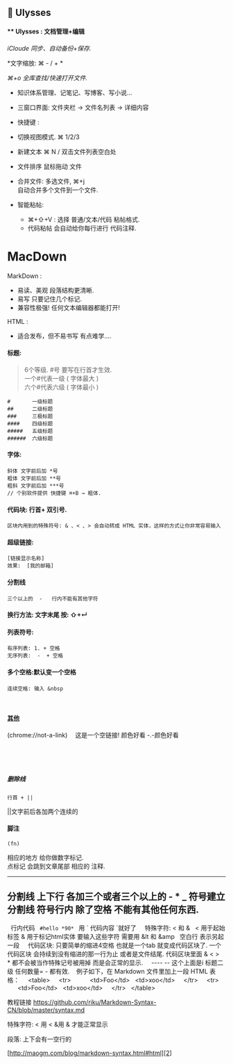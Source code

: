 ##  UIysses

#### ** Ulysses : 文档管理+编辑

*iCloude 同步、自动备份+保存.*

*文字缩放: ⌘ - / + *

*⌘+o 全库查找/快速打开文件.*


- 知识体系管理、记笔记、写博客、写小说...

- 三窗口界面:  文件夹栏 → 文件名列表 → 详细内容

- 快捷键 :
- 切换视图模式. ⌘ 1/2/3  
- 新建文本 ⌘ N   /  双击文件列表空白处   
- 文件排序 鼠标拖动 文件
- 合并文件: 多选文件, ⌘+j  
	自动合并多个文件到一个文件.


- 智能粘帖:
	- ⌘+⇧+V :  选择 普通/文本/代码 粘帖格式.
	- 代码粘帖 会自动给你每行进行 代码注释.


# MacDown

MarkDown :  
- 易读、美观 段落结构更清晰. 
- 易写  只要记住几个标记.
- 兼容性极强! 任何文本编辑器都能打开!   

HTML :
- 适合发布，但不易书写 有点难学….


#### 标题:
> 6个等级.  #号 要写在行首才生效.  
> 一个#代表一级 ( 字体最大 )  
> 六个#代表六级 ( 字体最小 )  

	#       一级标题
	##      二级标题
	###     三极标题
	####    四级标题
	#####   五级标题
	######  六级标题

#### 字体:
	斜体 文字前后加 *号
	粗体 文字前后加 **号
	粗斜 文字前后加 ***号
	// 个别软件提供 快捷键 ⌘+B → 粗体.

#### 代码块:  行首+ 双引号.

	区块内用到的特殊符号: & 、< 、> 会自动转成 HTML 实体，这样的方式让你非常容易输入

#### 超级链接:
	[链接显示名称]
	效果:  [我的邮箱]

#### 分割线

	三个以上的  -   行内不能有其他字符

#### 换行方法:   文字末尾 按:  ⇧+↵

  
#### 列表符号:

	有序列表: 1. + 空格
	无序列表:  -  + 空格

#### 多个空格:默认变一个空格
	连续空格: 输入 &nbsp
 
 
#### [其他]()

(chrome://not-a-link)　 这是一个空链接! 颜色好看 -.-颜色好看

 

 
##### 删除线
	行首 + ||

||文字前后各加两个连续的
 

#### 脚注
	(fn)
相应的地方  给你做数字标记.  
点标记 会跳到文章尾部 相应的 注释. 


---
分割线 上下行 各加三个或者三个以上的 - \* \_ 符号建立分割线 符号行内 除了空格 不能有其他任何东西.   
---
 
行内代码 ` #hello *90* ` 用 \` 代码内容 \`就好了
 
 
特殊字符: &lt; 和 &amp;  
&lt; 用于起始标签
&amp; 用于标记html实体 要输入这些字符 需要用 &amp;lt 和 &amp;amp
 
空白行 表示另起一段
 
 
代码区块: 只要简单的缩进4空格 也就是一个tab 就变成代码区块了. 一个代码区块 会持续到没有缩进的那一行为止 或者是文件结尾.
代码区块里面 &amp; &lt; &gt; \* 都不会被当作特殊记号被用掉 而是会正常的显示.
 
 
\---- -- 这个上面是i 标题二级 任何数量= - 都有效.
 
 例子如下，在 Markdown 文件里加上一段 HTML 表格：
 
 
&lt;table&gt;
    &lt;tr&gt;  
        &lt;td&gt;Foo&lt;/td&gt;
  &lt;td&gt;xoo&lt;/td&gt;
    &lt;/tr&gt;
    &lt;tr&gt;  
        &lt;td&gt;Foo&lt;/td&gt;
  &lt;td&gt;xoo&lt;/td&gt;
    &lt;/tr&gt;
 
&lt;/table&gt;
 

教程链接   https://github.com/riku/Markdown-Syntax-CN/blob/master/syntax.md  

特殊字符:   \< 用 &lt;     &用 &amp;   才能正常显示

段落:   上下会有一空行的


[http://maogm.com/blog/markdown-syntax.html#html][2]





[2]:	http://maogm.com/blog/markdown-syntax.html#html